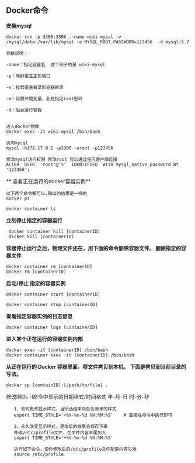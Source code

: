 ## Docker命令
**安装mysql**
```
docker run -p 3306:3306 --name wiki-mysql -v /mysql/data:/var/lib/mysql -e MYSQL_ROOT_PASSWORD=123456  -d mysql:5.7

参数说明：

-name：指定容器名  这个例子的是 wiki-mysql

-p：映射宿主主机端口

-v：挂载宿主目录到容器目录

-e：设置环境变量，此处指定root密码

-d：后台运行容器


进入docker镜像
docker exec -it wiki-mysql /bin/bash

访问mysql
mysql -h172.17.0.1 -p3306 -uroot -p123456

修改mysql访问权限 修改root 可以通过任何客户端连接
ALTER  USER  'root'@'%'  IDENTIFIED  WITH mysql_native_password BY  '123456';
```
** 查看正在运行的docker容器实例**
```
以下两个命令都可以,输出的结果是一样的
docker ps

docker container ls

```
**立刻停止指定的容器运行**
```
 docker container kill [containerID]
 dicker kill [containerID]
```
**容器停止运行之后，物理文件还在，用下面的命令删除容器文件。
删除指定的容器文件**
```
docker container rm [containerID]
docker rm [containerID]
```

**启动/停止 指定的容器实例**
```
docker container start [containerID]

docker container stop [containerID]
```
**查看指定容器实例的日志信息**
```
docker container logs [containerID]
```

**进入某个正在运行的容器实例内部**
```
docker exec -it [containerID] /bin/bash
docker container exec -it [containerID] /bin/bash
```

**从正在运行的 Docker 容器里面，将文件拷贝到本机。**
**下面是拷贝到当前目录的写法。**

```
docker cp [containID]:[/path/to/file] .
```

 修改ll和ls -l命令中显示的日期格式/时间格式 年-月-日 时-分-秒
 ```
 	1、临时更改显示样式，当回话结束后恢复原来的样式
    export TIME_STYLE='+%Y-%m-%d %H:%M:%S'    # 直接在命令中执行即可

	2、永久改变显示样式，更改后的效果会保存下来
    修改/etc/profile文件，在文件内容末尾加入
    export TIME_STYLE='+%Y-%m-%d %H:%M:%S'

    执行如下命令，使你修改后的/etc/profile文件配置内容生效
    source /etc/profile
 ```